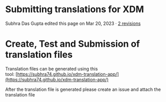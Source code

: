 # Submitting translations for XDM

Subhra Das Gupta edited this page on Mar 20, 2023 · [2 revisions](https://github.com/subhra74/xdm/wiki/Submitting-translations-for-XDM/_history)

# Create, Test and Submission of translation files

[](https://github.com/subhra74/xdm/wiki/Submitting-translations-for-XDM#create-test-and-submission-of-translation-files)

Translation files can be generated using this tool: [https://subhra74.github.io/xdm-translation-app/](https://subhra74.github.io/xdm-translation-app/)

After the translation file is generated please create an issue and attach the translation file

###